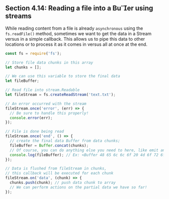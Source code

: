 ## Section 4.14: Reading a file into a Buer using streams

While reading content from a file is already `asynchronous` using the `fs.readFile()` 
method, sometimes we want to get the data in a Stream versus in a simple callback. 
This allows us to pipe this data to other locations or to process it as it comes in 
versus all at once at the end.

```js
const fs = require('fs');

// Store file data chunks in this array
let chunks = [];

// We can use this variable to store the final data
let fileBuffer;

// Read file into stream.Readable
let fileStream = fs.createReadStream('text.txt');

// An error occurred with the stream
fileStream.once('error', (err) => {
  // Be sure to handle this properly!
  console.error(err);
});

// File is done being read
fileStream.once('end', () => {
  // create the final data Buffer from data chunks;
  fileBuffer = Buffer.concat(chunks);
  // Of course, you can do anything else you need to here, like emit an event!
  console.log(fileBuffer); // Ex: <Buffer 48 65 6c 6c 6f 20 4d 6f 72 6f 6c 21>
});

// Data is flushed from fileStream in chunks,
// this callback will be executed for each chunk
fileStream.on('data', (chunk) => {
  chunks.push(chunk); // push data chunk to array
  // We can perform actions on the partial data we have so far!
});
```